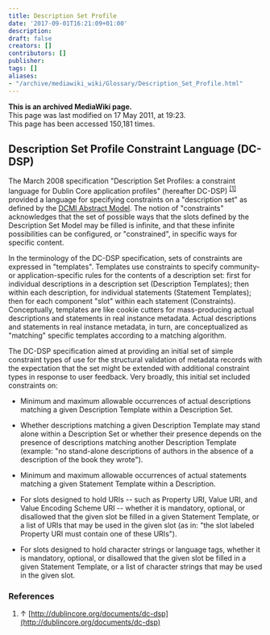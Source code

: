 ```yaml
---
title: Description Set Profile
date: '2017-09-01T16:21:09+01:00'
description: 
draft: false
creators: []
contributors: []
publisher: 
tags: []
aliases:
- "/archive/mediawiki_wiki/Glossary/Description_Set_Profile.html"
---
```


 **This is an archived MediaWiki page.**  
This page was last modified on 17 May 2011, at 19:23.  
This page has been accessed 150,181 times.

## Description Set Profile Constraint Language (DC-DSP) 

The March 2008 specification "Description Set Profiles: a constraint language for Dublin Core application profiles" (hereafter DC-DSP) <sup id="cite_ref-0" class="reference"><a href="#cite_note-0">[1]</a></sup> provided a language for specifying constraints on a "description set" as defined by the [DCMI Abstract Model](/archive/mediawiki_wiki/Glossary/DCMI_Abstract_Model "Glossary/DCMI Abstract Model"). The notion of "constraints" acknowledges that the set of possible ways that the slots defined by the Description Set Model may be filled is infinite, and that these infinite possibilities can be configured, or "constrained", in specific ways for specific content.

In the terminology of the DC-DSP specification, sets of constraints are expressed in "templates". Templates use constraints to specify community- or application-specific rules for the contents of a description set: first for individual descriptions in a description set (Description Templates); then within each description, for individual statements (Statement Templates); then for each component "slot" within each statement (Constraints). Conceptually, templates are like cookie cutters for mass-producing actual descriptions and statements in real instance metadata. Actual descriptions and statements in real instance metadata, in turn, are conceptualized as "matching" specific templates according to a matching algorithm.

The DC-DSP specification aimed at providing an initial set of simple constraint types of use for the structural validation of metadata records with the expectation that the set might be extended with additional constraint types in response to user feedback. Very broadly, this initial set included constraints on:

- Minimum and maximum allowable occurrences of actual descriptions matching a given Description Template within a Description Set.

- Whether descriptions matching a given Description Template may stand alone within a Description Set or whether their presence depends on the presence of descriptions matching another Description Template (example: "no stand-alone descriptions of authors in the absence of a description of the book they wrote"). 

- Minimum and maximum allowable occurrences of actual statements matching a given Statement Template within a Description.

- For slots designed to hold URIs -- such as Property URI, Value URI, and Value Encoding Scheme URI -- whether it is mandatory, optional, or disallowed that the given slot be filled in a given Statement Template, or a list of URIs that may be used in the given slot (as in: "the slot labeled Property URI must contain one of these URIs").

- For slots designed to hold character strings or language tags, whether it is mandatory, optional, or disallowed that the given slot be filled in a given Statement Template, or a list of character strings that may be used in the given slot.

### References 

1. ↑ [http://dublincore.org/documents/dc-dsp](http://dublincore.org/documents/dc-dsp)

